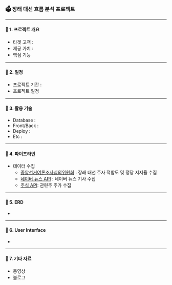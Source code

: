 ### 🗳️ 장래 대선 흐름 분석 프로젝트
---
#### 📌 1. 프로젝트 개요
- 타겟 고객 :
- 제공 가치 :
- 핵심 기능
---
#### 📌 2. 일정
- 프로젝트 기간 :
- 프로젝트 일정
---
#### 📌 3. 활용 기술
- Database :
- Front/Back :
- Deploy :
- Etc :
---
#### 📌 4. 파이프라인
- 데이터 수집
  - [중앙선거여론조사심의위원회](https://nesdc.go.kr/portal/main.do) : 장래 대선 주자 적합도 및 정당 지지율 수집
  - [네이버 뉴스 API]() : 네이버 뉴스 기사 수집
  - [주식 API](): 관련주 주가 수집
---
#### 📌 5. ERD
- 
---
#### 📌 6. User Interface
- 
---
#### 📌 7. 기타 자료
- 동영상
- 블로그 
